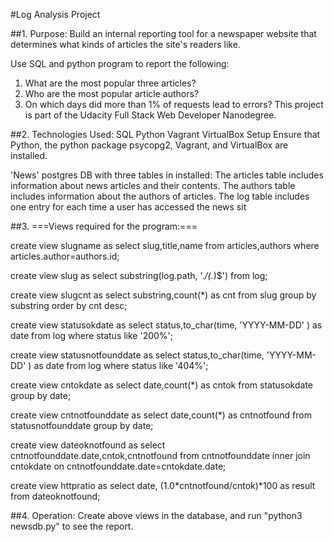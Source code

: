 #Log Analysis Project

##1. Purpose:
Build an internal reporting tool for a newspaper website that determines what kinds of articles the site's readers like.

Use SQL and python program to report the following:
1. What are the most popular three articles?
2. Who are the most popular article authors?
3. On which days did more than 1% of requests lead to errors?
This project is part of the Udacity Full Stack Web Developer Nanodegree.

##2. Technologies Used:
SQL
Python
Vagrant
VirtualBox
Setup
Ensure that Python, the python package psycopg2, Vagrant, and VirtualBox are installed.

'News' postgres DB with three tables in installed:
The articles table includes information about news articles and their contents.
The authors table includes information about the authors of articles.
The log table includes one entry for each time a user has accessed the news sit

##3. ===Views required for the program:===

create view slugname as select slug,title,name from articles,authors where articles.author=authors.id;

create view slug as select substring(log.path, '.*/(.*)$') from log;

create view slugcnt as select substring,count(*) as cnt from slug group by substring order by cnt desc;

create view statusokdate as select status,to_char(time, 'YYYY-MM-DD' ) as date from log where status like '200%';

create view statusnotfounddate as select status,to_char(time, 'YYYY-MM-DD' ) as date from log where status like '404%';

create view cntokdate as select date,count(*) as cntok from statusokdate group by date;

create view cntnotfounddate as select date,count(*) as cntnotfound from statusnotfounddate group by date;

create view dateoknotfound as select cntnotfounddate.date,cntok,cntnotfound from cntnotfounddate inner join cntokdate on cntnotfounddate.date=cntokdate.date;

create view httpratio as select date, (1.0*cntnotfound/cntok)*100  as result from dateoknotfound;

##4. Operation:
Create above views in the database, and run "python3 newsdb.py" to see the report.


